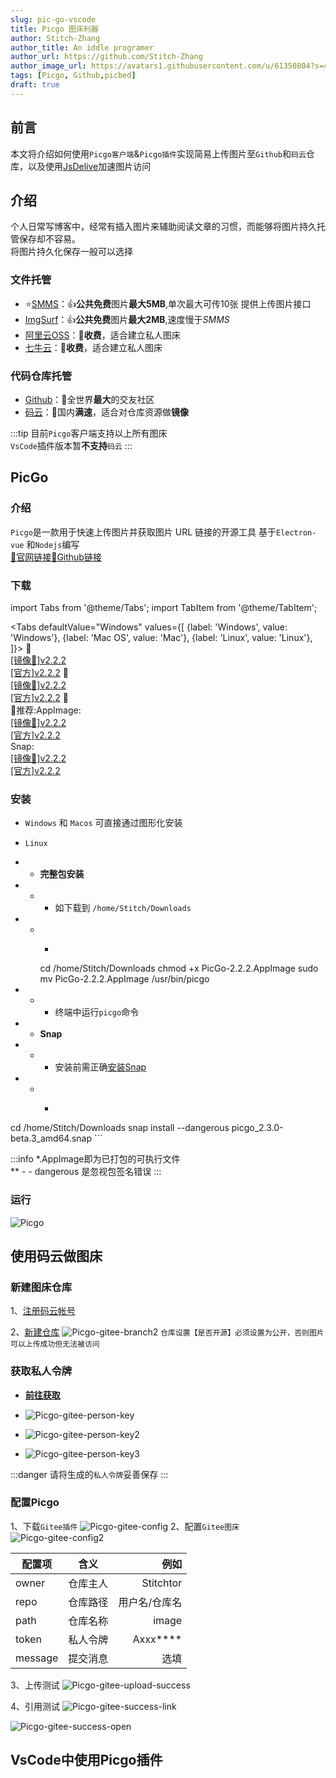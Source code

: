 ```yaml
---
slug: pic-go-vscode
title: Picgo 图床利器
author: Stitch-Zhang
author_title: An iddle programer
author_url: https://github.com/Stitch-Zhang
author_image_url: https://avatars1.githubusercontent.com/u/61350804?s=460&v=4
tags: [Picgo, Github,picbed]
draft: true
---
```

## 前言
本文将介绍如何使用`Picgo客户端`&`Picgo插件`实现简易上传图片至`Github`和`码云`仓库，以及使用[JsDelive](https://jsdelivr.com)加速图片访问
<!--truncate-->
## 介绍
个人日常写博客中，经常有插入图片来辅助阅读文章的习惯，而能够将图片持久托管保存却不容易。<br/>将图片持久化保存一般可以选择
### 文件托管
- ⭐[SMMS](https://sm.ms)：👍**公共免费**图片**最大5MB**,单次最大可传10张 提供上传图片接口 
- [ImgSurf](https://imgsurf.com)：👍**公共免费**图片**最大2MB**,速度慢于*SMMS*
- [阿里云OSS](https://https://www.aliyun.com/product/oss)：🤒**收费**，适合建立私人图床
- [七牛云](https://www.qiniu.com/products/kodo)：🤒**收费**，适合建立私人图床
### 代码仓库托管
- [Github](https://github.com)：🎉全世界**最大**的交友社区
- [码云](https://gitee.com)：🎋国内**满速**，适合对仓库资源做**镜像**

:::tip
目前`Picgo`客户端支持以上所有图床<br/>
`VsCode`插件版本暂**不支持**`码云`
:::

## PicGo
### 介绍
`Picgo`是一款用于快速上传图片并获取图片 URL 链接的开源工具
基于`Electron-vue` 和`Nodejs`编写<br/>
[🐼官网链接](https://molunerfinn.com/PicGo/)[👾Github链接](https://github.com/Molunerfinn/PicGo)
### 下载

import Tabs from '@theme/Tabs';
import TabItem from '@theme/TabItem';

<Tabs
  defaultValue="Windows"
  values={[
    {label: 'Windows', value: 'Windows'},
    {label: 'Mac OS', value: 'Mac'},
    {label: 'Linux', value: 'Linux'},
  ]}>
  <TabItem value="Windows">🎴<br/><a href="https://hub.fastgit.org/Molunerfinn/PicGo/releases/download/v2.2.2/PicGo-Setup-2.2.2.exe">[镜像🚀]v2.2.2</a><br/><a href="https://github.com/Molunerfinn/PicGo/releases/download/v2.2.2/PicGo-Setup-2.2.2.exe">[官方]v2.2.2</a></TabItem>
  <TabItem value="Mac">🍎<br/><a href="https://hub.fastgit.org/Molunerfinn/PicGo/releases/download/v2.2.2/PicGo-2.2.2.dmg">[镜像🚀]v2.2.2</a><br/><a href="https://github.com/Molunerfinn/PicGo/releases/download/v2.2.2/PicGo-2.2.2.dmg">[官方]v2.2.2</a></TabItem>
  <TabItem value="Linux">🐧<br/>🌟推荐:AppImage:<br/><a href="">[镜像🚀]v2.2.2</a><br/><a href="https://hub.fastgit.org/Molunerfinn/PicGo/releases/download/v2.2.2/PicGo-2.2.2.AppImage">[官方]v2.2.2</a><br/>Snap:<br/><a href="https://github.com/Molunerfinn/PicGo/releases/download/v2.2.2/PicGo-2.2.2.AppImage">[镜像🚀]v2.2.2</a><br/><a href="https://github.com/Molunerfinn/PicGo/releases/download/v2.2.2/picgo_2.2.2_amd64.snap">[官方]v2.2.2</a></TabItem>
</Tabs>

### 安装

- `Windows` 和 `Macos` 可直接通过图形化安装
- `Linux`
-  -  **完整包安装**
-  - - 如下载到 `/home/Stitch/Downloads` 
- - - ```bash
    cd /home/Stitch/Downloads
    chmod +x PicGo-2.2.2.AppImage
    sudo mv PicGo-2.2.2.AppImage /usr/bin/picgo
        
- - -  终端中运行`picgo`命令
-  - **Snap** 
-  - - 安装前需正确[安装Snap](https://snapcraft.io/docs/installing-snapd) 
- - - ```bash
 cd /home/Stitch/Downloads
 snap install --dangerous picgo_2.3.0-beta.3_amd64.snap 
    ```

:::info
*.AppImage即为已打包的可执行文件<br/>
** - - dangerous 是忽视包签名错误
:::

### 运行
![Picgo](https://cdn.jsdelivr.net/gh/stitch-zhang/blog@master/blog/assets/imgs/Picgo.png)

## 使用码云做图床
### 新建图床仓库
1、[注册码云帐号](https://gitee.com/signup)


2、[新建仓库](https://gitee.com/projects/new)
![Picgo-gitee-branch2](https://cdn.jsdelivr.net/gh/stitch-zhang/blog@master/blog/assets/imgs/Picgo-gitee-branch2.png)
``` 仓库设置【是否开源】必须设置为公开，否则图片可以上传成功但无法被访问 ```

### 获取私人令牌
- [**前往获取**](https://gitee.com/profile/personal_access_tokens)

- ![Picgo-gitee-person-key](https://cdn.jsdelivr.net/gh/stitch-zhang/blog@master/blog/assets/imgs/Picgo-gitee-person-key.png)

- ![Picgo-gitee-person-key2](https://cdn.jsdelivr.net/gh/stitch-zhang/blog@master/blog/assets/imgs/Picgo-gitee-person-key2.png)

- ![Picgo-gitee-person-key3](https://cdn.jsdelivr.net/gh/stitch-zhang/blog@master/blog/assets/imgs/Picgo-gitee-person-key3.png)

:::danger
请将生成的`私人令牌`妥善保存
:::

### 配置Picgo
1、下载`Gitee插件`
![Picgo-gitee-config](https://cdn.jsdelivr.net/gh/stitch-zhang/blog@master/blog/assets/imgs/Picgo-gitee-config.png)
2、配置`Gitee图床`
![Picgo-gitee-config2](https://cdn.jsdelivr.net/gh/stitch-zhang/blog@master/blog/assets/imgs/Picgo-gitee-config2.png)

配置项|含义|例如
--|:--:|--:
owner|仓库主人|Stitchtor
repo|仓库路径|用户名/仓库名
path|仓库名称|image
token|私人令牌|Axxx****
message|提交消息|选填

3、上传测试
![Picgo-gitee-upload-success](https://cdn.jsdelivr.net/gh/stitch-zhang/blog@master/blog/assets/imgs/Picgo-gitee-upload-success.png)

4、引用测试
![Picgo-gitee-success-link](https://cdn.jsdelivr.net/gh/stitch-zhang/blog@master/blog/assets/imgs/Picgo-gitee-success-link.png)

![Picgo-gitee-success-open](https://cdn.jsdelivr.net/gh/stitch-zhang/blog@master/blog/assets/imgs/Picgo-gitee-success-open.png)

## VsCode中使用Picgo插件




